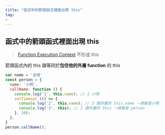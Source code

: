 ```yaml
---
title: "函式中的箭頭函式裡面出現 this"
tag: 
- 
---
```


##  函式中的箭頭函式裡面出現 this
>[Function Execution Context](Function%20Execution%20Context.md) 不形成 this

箭頭函式內的 this 跟等同於**包住他的外層 function** 的 this

```js
var name = '全域'
const person = {
  name: '小明',
  callName: function () { 
    console.log('1', this.name); // 1 小明
    setTimeout (() => {
      console.log('2', this.name); // 2 跟外層的 this.name 一樣都是小明
      console.log('3', this); // 3 跟外層的 this 一樣都是 person
    }, 10);
  },
}
person.callName(); 
```